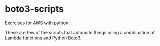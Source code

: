 # boto3-scripts
Exercises for AWS with python

These are few of the scripts that automate things using a combination of Lambda functions and Python Boto3.
